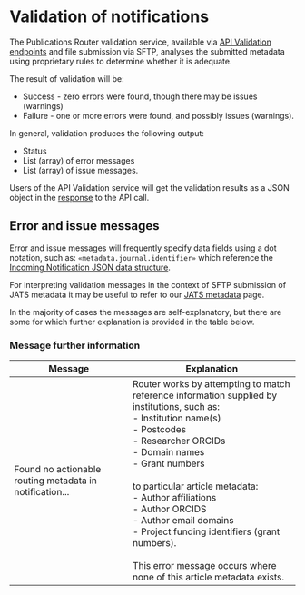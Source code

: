 # Validation of notifications

The Publications Router validation service, available via [API Validation endpoints](./Send.md#Validation-endpoints) and  file submission via SFTP, analyses the submitted metadata using proprietary rules to determine whether it is adequate.

The result of validation will be:
* Success - zero errors were found, though there may be issues (warnings)
* Failure - one or more errors were found, and possibly issues (warnings).

In general, validation produces the following output:
* Status
* List (array) of error messages
* List (array) of issue messages.

Users of the API Validation service will get the validation results as a JSON object in the [response](./Send.md#possible-http-responses) to the API call.  

## Error and issue messages
Error and issue messages will frequently specify data fields using a dot notation, such as: `«metadata.journal.identifier»` which reference the [Incoming Notification JSON data structure](./IncomingNotification.md#json-data-structure).  

For interpreting validation messages in the context of SFTP submission of JATS metadata it may be useful to refer to our [JATS metadata](../../JATS/readme.md) page.

In the majority of cases the messages are self-explanatory, but there are some for which further explanation is provided in the table below.

### Message further information

| Message | Explanation |
|---------|-------------|
|Found no actionable routing metadata in notification...|Router works by attempting to match reference information supplied by institutions, such as:<br>- Institution name(s)<br>- Postcodes<br>- Researcher ORCIDs<br>- Domain names<br>- Grant numbers<br><br> to particular article metadata: <br>- Author affiliations<br>- Author ORCIDS<br>- Author email domains<br>- Project funding identifiers (grant numbers).<br><br>This error message occurs where none of this article metadata exists.|


